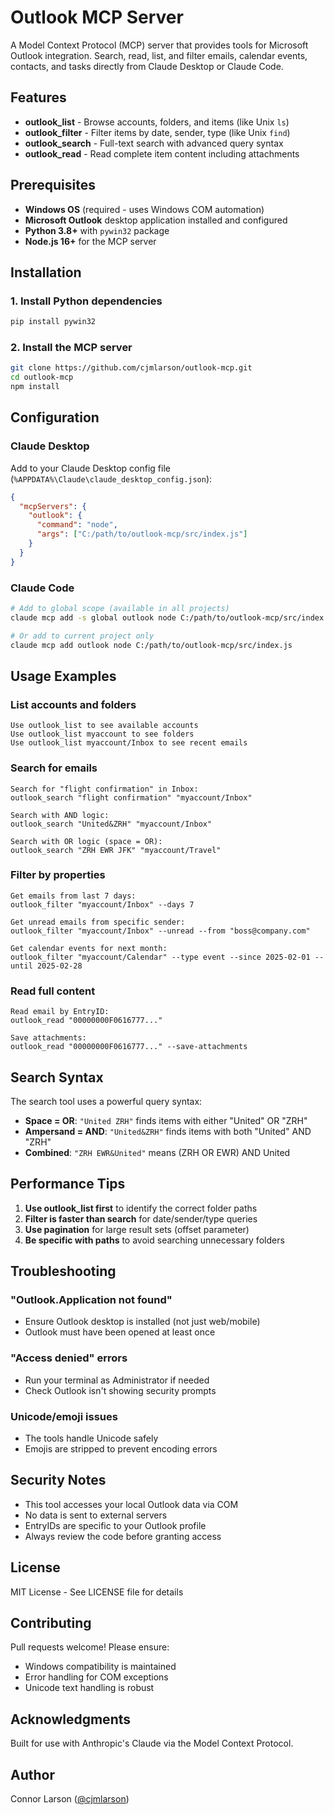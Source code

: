 # Outlook MCP Server

A Model Context Protocol (MCP) server that provides tools for Microsoft Outlook integration. Search, read, list, and filter emails, calendar events, contacts, and tasks directly from Claude Desktop or Claude Code.

## Features

- **outlook_list** - Browse accounts, folders, and items (like Unix `ls`)
- **outlook_filter** - Filter items by date, sender, type (like Unix `find`) 
- **outlook_search** - Full-text search with advanced query syntax
- **outlook_read** - Read complete item content including attachments

## Prerequisites

- **Windows OS** (required - uses Windows COM automation)
- **Microsoft Outlook** desktop application installed and configured
- **Python 3.8+** with `pywin32` package
- **Node.js 16+** for the MCP server

## Installation

### 1. Install Python dependencies

```bash
pip install pywin32
```

### 2. Install the MCP server

```bash
git clone https://github.com/cjmlarson/outlook-mcp.git
cd outlook-mcp
npm install
```

## Configuration

### Claude Desktop

Add to your Claude Desktop config file (`%APPDATA%\Claude\claude_desktop_config.json`):

```json
{
  "mcpServers": {
    "outlook": {
      "command": "node",
      "args": ["C:/path/to/outlook-mcp/src/index.js"]
    }
  }
}
```

### Claude Code

```bash
# Add to global scope (available in all projects)
claude mcp add -s global outlook node C:/path/to/outlook-mcp/src/index.js

# Or add to current project only
claude mcp add outlook node C:/path/to/outlook-mcp/src/index.js
```

## Usage Examples

### List accounts and folders
```
Use outlook_list to see available accounts
Use outlook_list myaccount to see folders
Use outlook_list myaccount/Inbox to see recent emails
```

### Search for emails
```
Search for "flight confirmation" in Inbox:
outlook_search "flight confirmation" "myaccount/Inbox"

Search with AND logic:
outlook_search "United&ZRH" "myaccount/Inbox"

Search with OR logic (space = OR):
outlook_search "ZRH EWR JFK" "myaccount/Travel"
```

### Filter by properties
```
Get emails from last 7 days:
outlook_filter "myaccount/Inbox" --days 7

Get unread emails from specific sender:
outlook_filter "myaccount/Inbox" --unread --from "boss@company.com"

Get calendar events for next month:
outlook_filter "myaccount/Calendar" --type event --since 2025-02-01 --until 2025-02-28
```

### Read full content
```
Read email by EntryID:
outlook_read "00000000F0616777..."

Save attachments:
outlook_read "00000000F0616777..." --save-attachments
```

## Search Syntax

The search tool uses a powerful query syntax:
- **Space = OR**: `"United ZRH"` finds items with either "United" OR "ZRH"
- **Ampersand = AND**: `"United&ZRH"` finds items with both "United" AND "ZRH"
- **Combined**: `"ZRH EWR&United"` means (ZRH OR EWR) AND United

## Performance Tips

1. **Use outlook_list first** to identify the correct folder paths
2. **Filter is faster than search** for date/sender/type queries
3. **Use pagination** for large result sets (offset parameter)
4. **Be specific with paths** to avoid searching unnecessary folders

## Troubleshooting

### "Outlook.Application not found"
- Ensure Outlook desktop is installed (not just web/mobile)
- Outlook must have been opened at least once

### "Access denied" errors
- Run your terminal as Administrator if needed
- Check Outlook isn't showing security prompts

### Unicode/emoji issues
- The tools handle Unicode safely
- Emojis are stripped to prevent encoding errors

## Security Notes

- This tool accesses your local Outlook data via COM
- No data is sent to external servers
- EntryIDs are specific to your Outlook profile
- Always review the code before granting access

## License

MIT License - See LICENSE file for details

## Contributing

Pull requests welcome! Please ensure:
- Windows compatibility is maintained
- Error handling for COM exceptions
- Unicode text handling is robust

## Acknowledgments

Built for use with Anthropic's Claude via the Model Context Protocol.

## Author

Connor Larson ([@cjmlarson](https://github.com/cjmlarson))